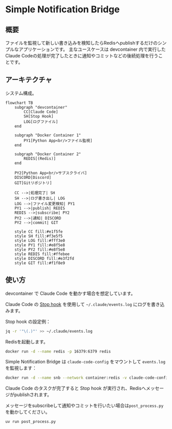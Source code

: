 # Simple Notification Bridge

## 概要

ファイルを監視して新しい書き込みを検知したらRedisへpublishするだけのシンプルなアプリケーションです。
主なユースケースは devcontainer 内で実行したClaude Codeの処理が完了したときに通知やコミットなどの後続処理を行うことです。

## アーキテクチャ

システム構成。

```mermaid
flowchart TB
    subgraph "devcontainer"
        CC[Claude Code]
        SH[Stop Hook]
        LOG[ログファイル]
    end
    
    subgraph "Docker Container 1"
        PY1[Python App<br/>ファイル監視]
    end
    
    subgraph "Docker Container 2"
        REDIS[(Redis)]
    end
    
    PY2[Python App<br/>サブスクライバ]
    DISCORD[Discord]
    GIT[Gitリポジトリ]
    
    CC -->|処理完了| SH
    SH -->|ログ書き出し| LOG
    LOG -->|ファイル変更検知| PY1
    PY1 -->|publish| REDIS
    REDIS -->|subscribe| PY2
    PY2 -->|通知| DISCORD
    PY2 -->|commit| GIT
    
    style CC fill:#e1f5fe
    style SH fill:#f3e5f5
    style LOG fill:#fff3e0
    style PY1 fill:#e8f5e8
    style PY2 fill:#e8f5e8
    style REDIS fill:#ffebee
    style DISCORD fill:#e3f2fd
    style GIT fill:#f1f8e9
```

## 使い方

devcontainer で Claude Code を動かす場合を想定しています。

Claude Code の [Stop hook](https://docs.anthropic.com/en/docs/claude-code/hooks#stop) を使用して `~/.claude/events.log` にログを書き込みます。

Stop hook の設定例：

```bash
jq -r '"\(.)"' >> ~/.claude/events.log
```

Redisを起動します。

```bash
docker run -d --name redis -p 16379:6379 redis
```

Simple Notification Bridge は `claude-code-config` をマウントして `events.log` を監視します：

```bash
docker run -d --name snb --network container:redis -v claude-code-config:/.claude:ro ghcr.io/backpaper0/simple-notification-bridge:v3
```

Claude Code のタスクが完了すると Stop hook が実行され、Redisへメッセージがpublishされます。

メッセージをsubscribeして通知やコミットを行いたい場合は`post_process.py`を動かしてください。

```bash
uv run post_process.py
```

